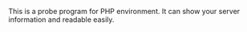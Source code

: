 This is a probe program for PHP environment. It can show your server information and readable easily.
